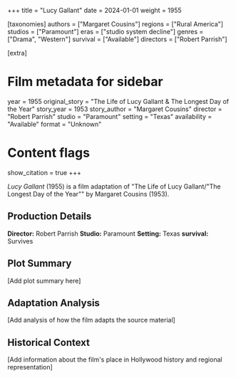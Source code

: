 +++
title = "Lucy Gallant"
date = 2024-01-01
weight = 1955

[taxonomies]
authors = ["Margaret Cousins"]
regions = ["Rural America"]
studios = ["Paramount"]
eras = ["studio system decline"]
genres = ["Drama", "Western"]
survival = ["Available"]
directors = ["Robert Parrish"]

[extra]
# Film metadata for sidebar
year = 1955
original_story = "The Life of Lucy Gallant & The Longest Day of the Year"
story_year = 1953
story_author = "Margaret Cousins"
director = "Robert Parrish"
studio = "Paramount"
setting = "Texas"
availability = "Available"
format = "Unknown"

# Content flags
show_citation = true
+++

*Lucy Gallant* (1955) is a film adaptation of "The Life of Lucy Gallant/"The Longest Day of the Year"" by Margaret Cousins (1953).

## Production Details

**Director:** Robert Parrish
**Studio:** Paramount
**Setting:** Texas
**survival:** Survives

## Plot Summary

[Add plot summary here]

## Adaptation Analysis

[Add analysis of how the film adapts the source material]

## Historical Context

[Add information about the film's place in Hollywood history and regional representation]